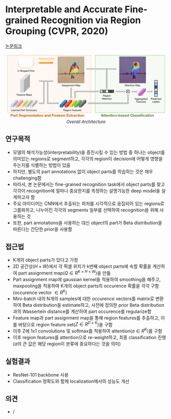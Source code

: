# Interpretable and Accurate Fine-grained Recognition via Region Grouping (CVPR, 2020)

[논문링크](https://openaccess.thecvf.com/content_CVPR_2020/html/Huang_Interpretable_and_Accurate_Fine-grained_Recognition_via_Region_Grouping_CVPR_2020_paper.html)

<p align="center">
    <img width="600" alt='fig1' src="./img/04_10_01.png?raw=true"></br>
    <em><font size=2>Overall Architecture</font></em>
</p>

## 연구목적
- 모델의 해석가능성(interpretability)을 증진시킬 수 있는 방법 중 하나는 object를 의미있는 regions로 segment하고, 각각의 region이 decision에 어떻게 영향을 주는지를 식별하는 방법이 있음
- 하지만, 별도의 part annotations 없이 object parts를 학습하는 것은 매우 challenging함
- 따라서, 본 논문에서는 fine-grained recognition task에서 object parts를 찾고 각각이 recognition에 얼마나 중요한지를 측정하는 설명가능한 deep model을 설계하고자 함
- 주요 아이디어는 CNN에서 추출되는 피처를 시각적으로 응집되어 있는 regions로 그룹화하고, 나누어진 각각의 segments 일부를 선택하여 recognition을 위해 사용하는 것
- 또한, part annotations을 사용하는 대신 object의 part가 Beta distribution을 따른다는 간단한 prior을 사용함

## 접근법
- K개의 object parts가 있다고 가정
- 2D 공간상(${H}\times{W}$)에서 각 픽셀 위치가 k번째 object parts에 속할 확률을 계산하여 part assignment map($Q\in{R^{K\times{H}\times{W}}}$)을 만듦
- Part assignment map에 gaussian kernel을 적용하여 smoothing을 해주고, maxpooling을 적용하여 K개의 object parts의 occurence 확률을 각각 구함 (occurence vector $\in{R}^{K}$)
- Mini-batch 내의 N개의 samples에 대한 occurence vectors를 matrix로 변환하여 Beta distribution을 estimate하고, 사전에 정의한 prior Beta distribution과의 Wassertein distance를 계산하여 part occurence를 regularize함
- Feature map과 part assignment map을 통해 region features를 추출하고, 이를 바탕으로 region feature set($Z\in{R^{{D}\times{K}}}$)을 구함
- 이후 Z에 1x1 convolutions 및 softmax를 적용하여 attention($a\in{R^K}$)를 구함
- 이후 region features를 attention으로 re-weight하고, 최종 classification 진행 ($a$의 큰 값은 해당 region이 분류에 중요하다는 것을 의미)

## 실험결과
- ResNet-101 backbone 사용
- Classification 정확도와 함께 localization에서의 성능도 개선

## 의견
- /